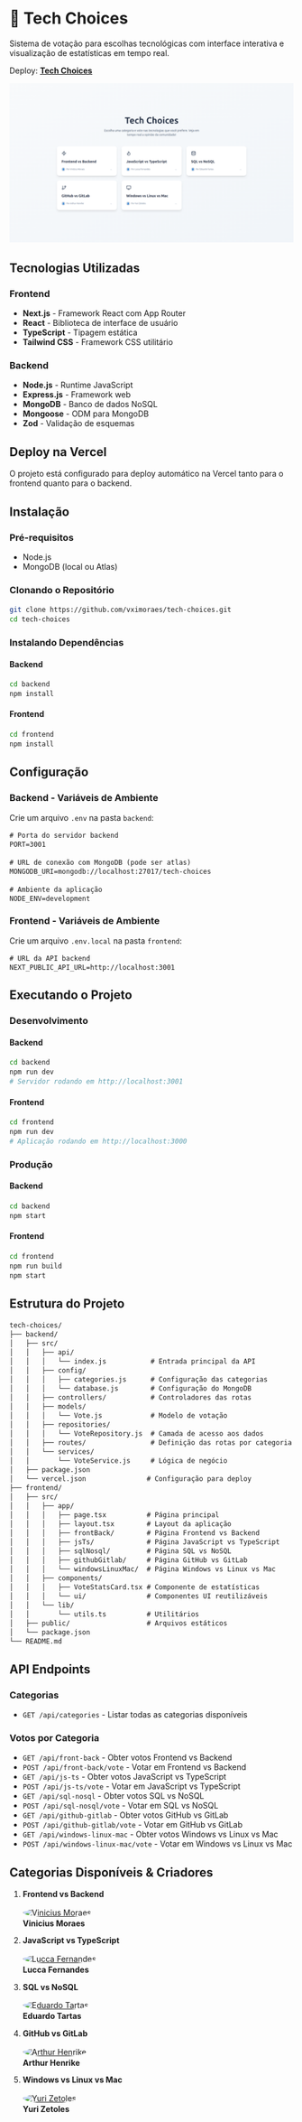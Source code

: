 # 🚀 Tech Choices

Sistema de votação para escolhas tecnológicas com interface interativa e visualização de estatísticas em tempo real. 

Deploy: **[Tech Choices](https://tech-choices-front.vercel.app)**

![Tech-Choices](./images/tech-choices.png)

## Tecnologias Utilizadas

### Frontend
- **Next.js** - Framework React com App Router
- **React** - Biblioteca de interface de usuário
- **TypeScript** - Tipagem estática
- **Tailwind CSS** - Framework CSS utilitário

### Backend
- **Node.js** - Runtime JavaScript
- **Express.js** - Framework web
- **MongoDB** - Banco de dados NoSQL
- **Mongoose** - ODM para MongoDB
- **Zod** - Validação de esquemas

## Deploy na Vercel

O projeto está configurado para deploy automático na Vercel tanto para o frontend quanto para o backend.

## Instalação

### Pré-requisitos
- Node.js
- MongoDB (local ou Atlas)

### Clonando o Repositório
```bash
git clone https://github.com/vximoraes/tech-choices.git
cd tech-choices
```

### Instalando Dependências

#### Backend
```bash
cd backend
npm install
```

#### Frontend
```bash
cd frontend
npm install
```

## Configuração

### Backend - Variáveis de Ambiente
Crie um arquivo `.env` na pasta `backend`:

```env
# Porta do servidor backend
PORT=3001

# URL de conexão com MongoDB (pode ser atlas)
MONGODB_URI=mongodb://localhost:27017/tech-choices

# Ambiente da aplicação
NODE_ENV=development
```

### Frontend - Variáveis de Ambiente
Crie um arquivo `.env.local` na pasta `frontend`:

```env
# URL da API backend
NEXT_PUBLIC_API_URL=http://localhost:3001
```

## Executando o Projeto

### Desenvolvimento

#### Backend
```bash
cd backend
npm run dev
# Servidor rodando em http://localhost:3001
```

#### Frontend
```bash
cd frontend
npm run dev
# Aplicação rodando em http://localhost:3000
```

### Produção

#### Backend
```bash
cd backend
npm start
```

#### Frontend
```bash
cd frontend
npm run build
npm start
```

## Estrutura do Projeto

```
tech-choices/
├── backend/
│   ├── src/
│   │   ├── api/
│   │   │   └── index.js           # Entrada principal da API
│   │   ├── config/
│   │   │   ├── categories.js      # Configuração das categorias
│   │   │   └── database.js        # Configuração do MongoDB
│   │   ├── controllers/           # Controladores das rotas
│   │   ├── models/
│   │   │   └── Vote.js            # Modelo de votação
│   │   ├── repositories/
│   │   │   └── VoteRepository.js  # Camada de acesso aos dados
│   │   ├── routes/                # Definição das rotas por categoria
│   │   └── services/
│   │       └── VoteService.js     # Lógica de negócio
│   ├── package.json
│   └── vercel.json               # Configuração para deploy
├── frontend/
│   ├── src/
│   │   ├── app/
│   │   │   ├── page.tsx          # Página principal
│   │   │   ├── layout.tsx        # Layout da aplicação
│   │   │   ├── frontBack/        # Página Frontend vs Backend
│   │   │   ├── jsTs/             # Página JavaScript vs TypeScript
│   │   │   ├── sqlNosql/         # Página SQL vs NoSQL
│   │   │   ├── githubGitlab/     # Página GitHub vs GitLab
│   │   │   └── windowsLinuxMac/  # Página Windows vs Linux vs Mac
│   │   ├── components/
│   │   │   ├── VoteStatsCard.tsx # Componente de estatísticas
│   │   │   └── ui/               # Componentes UI reutilizáveis
│   │   └── lib/
│   │       └── utils.ts          # Utilitários
│   ├── public/                   # Arquivos estáticos
│   └── package.json
└── README.md
```

## API Endpoints

### Categorias
- `GET /api/categories` - Listar todas as categorias disponíveis

### Votos por Categoria
- `GET /api/front-back` - Obter votos Frontend vs Backend
- `POST /api/front-back/vote` - Votar em Frontend vs Backend
- `GET /api/js-ts` - Obter votos JavaScript vs TypeScript
- `POST /api/js-ts/vote` - Votar em JavaScript vs TypeScript
- `GET /api/sql-nosql` - Obter votos SQL vs NoSQL
- `POST /api/sql-nosql/vote` - Votar em SQL vs NoSQL
- `GET /api/github-gitlab` - Obter votos GitHub vs GitLab
- `POST /api/github-gitlab/vote` - Votar em GitHub vs GitLab
- `GET /api/windows-linux-mac` - Obter votos Windows vs Linux vs Mac
- `POST /api/windows-linux-mac/vote` - Votar em Windows vs Linux vs Mac

## Categorias Disponíveis & Criadores

1. **Frontend vs Backend** 
    <br>

    <a href="https://github.com/vximoraes" target="_blank" rel="noopener noreferrer">
        <img src="https://avatars.githubusercontent.com/u/127636642?v=4" alt="Vinicius Moraes" width="70" height="70" style="vertical-align:middle;border-radius:50%;margin-right:12px;" />
    </a>
    <br>
    <a href="https://github.com/vximoraes" target="_blank" rel="noopener noreferrer" style="vertical-align:middle;font-weight:700;color:inherit;text-decoration:none;">
        Vinicius Moraes
    </a>

    <br>

2. **JavaScript vs TypeScript**
   <br>

    <a href="https://github.com/Lucca-Livino" target="_blank" rel="noopener noreferrer">
        <img src="https://avatars.githubusercontent.com/u/197806666?v=4" alt="Lucca Fernandes" width="70" height="70" style="vertical-align:middle;border-radius:50%;margin-right:12px;" />
    </a>
    <br>
    <a href="https://github.com/Lucca-Livino" target="_blank" rel="noopener noreferrer" style="vertical-align:middle;font-weight:700;color:inherit;text-decoration:none;">
        Lucca Fernandes
    </a>

    <br>

3. **SQL vs NoSQL** 
   <br>

    <a href="https://github.com/EduardoTartas" target="_blank" rel="noopener noreferrer">
        <img src="https://avatars.githubusercontent.com/u/127796879?v=4" alt="Eduardo Tartas" width="70" height="70" style="vertical-align:middle;border-radius:50%;margin-right:12px;" />
    </a>
    <br>
    <a href="https://github.com/EduardoTartas" target="_blank" rel="noopener noreferrer" style="vertical-align:middle;font-weight:700;color:inherit;text-decoration:none;">
        Eduardo Tartas
    </a>

    <br>

4. **GitHub vs GitLab** 
   <br>

    <a href="https://github.com/ArthurGomes11" target="_blank" rel="noopener noreferrer">
        <img src="https://avatars.githubusercontent.com/u/172559760?v=4" alt="Arthur Henrike" width="70" height="70" style="vertical-align:middle;border-radius:50%;margin-right:12px;" />
    </a>
    <br>
    <a href="https://github.com/ArthurGomes11" target="_blank" rel="noopener noreferrer" style="vertical-align:middle;font-weight:700;color:inherit;text-decoration:none;">
        Arthur Henrike
    </a>

    <br>

5. **Windows vs Linux vs Mac** 
   <br>

    <a href="https://github.com/YuriZetoles" target="_blank" rel="noopener noreferrer">
        <img src="https://avatars.githubusercontent.com/u/132094461?v=4" alt="Yuri Zetoles" width="70" height="70" style="vertical-align:middle;border-radius:50%;margin-right:12px;" />
    </a>
    <br>
    <a href="https://github.com/YuriZetoles" target="_blank" rel="noopener noreferrer" style="vertical-align:middle;font-weight:700;color:inherit;text-decoration:none;">
        Yuri Zetoles
    </a>

    <br>
